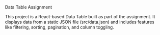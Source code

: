 Data Table Assignment

This project is a React-based Data Table built as part of the assignment.
It displays data from a static JSON file (src/data.json) and includes features like filtering, sorting, pagination, and column toggling.
